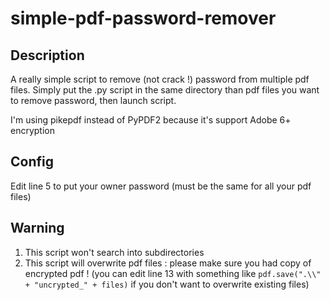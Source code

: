 # simple-pdf-password-remover

## Description
A really simple script to remove (not crack !) password from multiple pdf files.
Simply put the .py script in the same directory than pdf files you want to remove password, then launch script.

I'm using pikepdf instead of PyPDF2 because it's support Adobe 6+ encryption

## Config
Edit line 5 to put your owner password (must be the same for all your pdf files)

## Warning
1) This script won't search into subdirectories
2) This script will overwrite pdf files : please make sure you had copy of encrypted pdf ! (you can edit line 13 with something like `pdf.save(".\\" + "uncrypted_" + files)` if you don't want to overwrite existing files)
